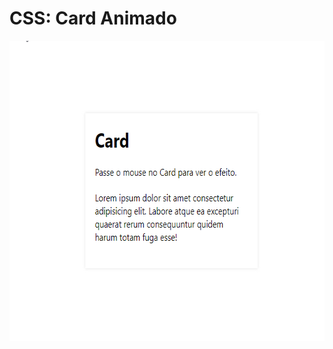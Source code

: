 # CSS: Card Animado

<img src="https://github.com/fabiomarotti/dev-features/blob/main/front-end/01/assets/Card.gif" width="640" height="480" />
